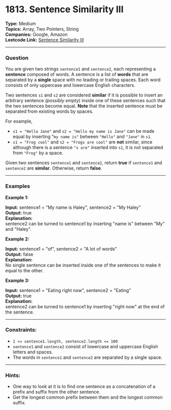 # 1813. Sentence Similarity III

__Type:__ Medium <br>
__Topics:__ Array, Two Pointers, String <br>
__Companies:__ Google, Amazon <br>
__Leetcode Link:__ [Sentence Similarity III](https://leetcode.com/problems/sentence-similarity-iii/description/)
<hr>

### Question

You are given two strings `sentence1` and `sentence2`, each representing a __sentence__ composed of words. A sentence is a list of __words__ that are separated by a __single__ space with no leading or trailing spaces. Each word consists of only uppercase and lowercase English characters.

Two sentences `s1` and `s2` are considered __similar__ if it is possible to insert an arbitrary sentence _(possibly empty)_ inside one of these sentences such that the two sentences become equal. __Note__ that the inserted sentence must be separated from existing words by spaces.

For example,

- `s1 = "Hello Jane"` and `s2 = "Hello my name is Jane"` can be made equal by inserting "`my name is"` between `"Hello"` and `"Jane"` in `s1`.
- `s1 = "Frog cool"` and `s2 = "Frogs are cool"` are __not__ similar, since although there is a sentence `"s are"` inserted into `s1`, it is not separated from `"Frog"` by a space.

Given two sentences `sentence1` and `sentence2`, return __true__ if `sentence1` and `sentence2` are __similar__. Otherwise, return __false__.
<hr>

### Examples

__Example 1:__

__Input:__ sentence1 = "My name is Haley", sentence2 = "My Haley" <br>
__Output:__ true <br>
__Explanation:__ <br>
sentence2 can be turned to sentence1 by inserting "name is" between "My" and "Haley".

__Example 2:__

__Input:__ sentence1 = "of", sentence2 = "A lot of words" <br>
__Output:__ false <br>
__Explanation:__ <br>
No single sentence can be inserted inside one of the sentences to make it equal to the other.

__Example 3:__

__Input:__ sentence1 = "Eating right now", sentence2 = "Eating" <br>
__Output:__ true <br>
__Explanation:__ <br>
sentence2 can be turned to sentence1 by inserting "right now" at the end of the sentence.
<hr>

### Constraints:

- `1 <= sentence1.length, sentence2.length <= 100`
- `sentence1` and `sentence2` consist of lowercase and uppercase English letters and spaces.
- The words in `sentence1` and `sentence2` are separated by a single space.
<hr>

### Hints:
- One way to look at it is to find one sentence as a concatenation of a prefix and suffix from the other sentence.
- Get the longest common prefix between them and the longest common suffix.